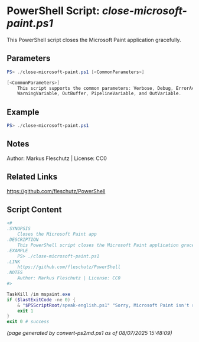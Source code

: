 PowerShell Script: *close-microsoft-paint.ps1*
===================================

This PowerShell script closes the Microsoft Paint application gracefully.

Parameters
----------
```powershell
PS> ./close-microsoft-paint.ps1 [<CommonParameters>]

[<CommonParameters>]
    This script supports the common parameters: Verbose, Debug, ErrorAction, ErrorVariable, WarningAction, 
    WarningVariable, OutBuffer, PipelineVariable, and OutVariable.
```

Example
-------
```powershell
PS> ./close-microsoft-paint.ps1

```

Notes
-----
Author: Markus Fleschutz | License: CC0

Related Links
-------------
https://github.com/fleschutz/PowerShell

Script Content
--------------
```powershell
<#
.SYNOPSIS
	Closes the Microsoft Paint app 
.DESCRIPTION
	This PowerShell script closes the Microsoft Paint application gracefully.
.EXAMPLE
	PS> ./close-microsoft-paint.ps1
.LINK
	https://github.com/fleschutz/PowerShell
.NOTES
	Author: Markus Fleschutz | License: CC0
#>

TaskKill /im mspaint.exe
if ($lastExitCode -ne 0) {
	& "$PSScriptRoot/speak-english.ps1" "Sorry, Microsoft Paint isn't running."
	exit 1
}
exit 0 # success
```

*(page generated by convert-ps2md.ps1 as of 08/07/2025 15:48:09)*
